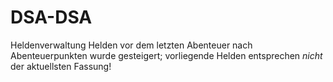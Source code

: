 # DSA-DSA
Heldenverwaltung
Helden vor dem letzten Abenteuer
nach Abenteuerpunkten wurde gesteigert; vorliegende Helden entsprechen *nicht* der aktuellsten Fassung!
